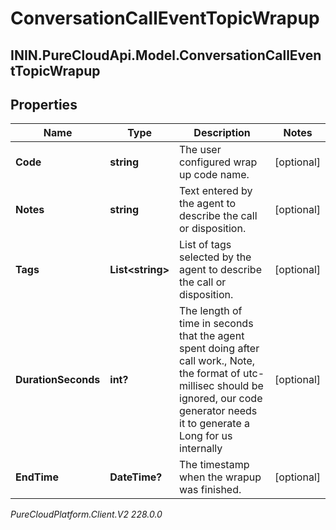 # ConversationCallEventTopicWrapup

## ININ.PureCloudApi.Model.ConversationCallEventTopicWrapup

## Properties

|Name | Type | Description | Notes|
|------------ | ------------- | ------------- | -------------|
| **Code** | **string** | The user configured wrap up code name. | [optional] |
| **Notes** | **string** | Text entered by the agent to describe the call or disposition. | [optional] |
| **Tags** | **List&lt;string&gt;** | List of tags selected by the agent to describe the call or disposition. | [optional] |
| **DurationSeconds** | **int?** | The length of time in seconds that the agent spent doing after call work., Note, the format of utc-millisec should be ignored, our code generator needs it to generate a Long for us internally | [optional] |
| **EndTime** | **DateTime?** | The timestamp when the wrapup was finished. | [optional] |



_PureCloudPlatform.Client.V2 228.0.0_
